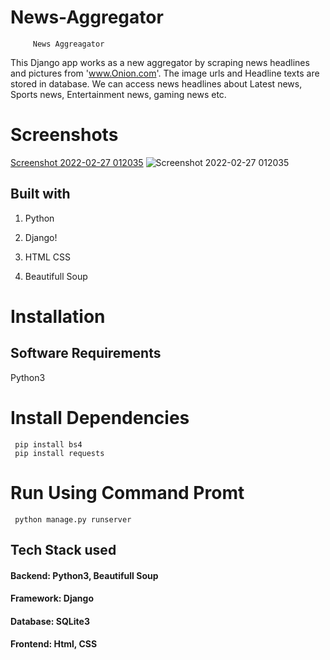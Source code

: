 #  News-Aggregator 
         News Aggreagator
          
 This Django app works as a new aggregator by scraping news headlines and pictures from 'www.Onion.com'. The image urls and Headline texts are stored in database.
 We can access news headlines about Latest news, Sports news, Entertainment news, gaming news etc. 
 # Screenshots
 [Screenshot 2022-02-27 012035](https://user-images.githubusercontent.com/81306562/155857171-34075586-e7e5-4ff9-900c-2ca814ef4cf8.png)
 ![Screenshot 2022-02-27 012035](https://user-images.githubusercontent.com/81306562/155857218-0b88a504-1073-4668-8aaa-cd9fe278808d.png)

 ## Built with
 1. Python
 2. Django!

 3. HTML CSS
 4. Beautifull Soup
 
 # Installation
     
  ## Software Requirements
   Python3
    
   # Install Dependencies
     pip install bs4
     pip install requests
     
   # Run Using Command Promt
     python manage.py runserver
     
   ## Tech Stack used
#### Backend: Python3, Beautifull Soup
#### Framework: Django
#### Database: SQLite3
#### Frontend: Html, CSS
	 
